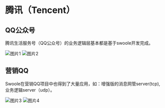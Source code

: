 # 腾讯（Tencent）

QQ公众号
----
腾讯生活服务号（QQ公众号）的业务逻辑层基本都是基于swoole开发完成。

![图片1](http://www.swoole.com/static/uploads/user_images/201409/15/588840416079.jpg)
![图片2](http://www.swoole.com/static/uploads/user_images/user_images/201409/15/588840701140.jpg)

营销QQ
----
Swoole在营销QQ项目中也得到了大量应用，如：增强版的消息网管server(tcp), 业务逻辑server（udp）。

![图片3](http://www.swoole.com/static/uploads/user_images/user_images/user_images/201409/15/588970879339.png)
![图片4](http://www.swoole.com/static/uploads/user_images/user_images/user_images/user_images/201409/15/589000856527.png)
